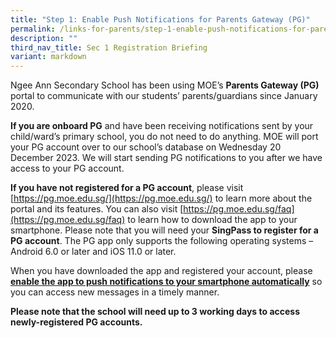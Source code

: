 ```yaml
---
title: "Step 1: Enable Push Notifications for Parents Gateway (PG)"
permalink: /links-for-parents/step-1-enable-push-notifications-for-parents-gateway-pg/
description: ""
third_nav_title: Sec 1 Registration Briefing
variant: markdown
---
```

Ngee Ann Secondary School has been using MOE’s **Parents Gateway (PG)** portal to communicate with our students’ parents/guardians since January 2020.

**If you are onboard PG** and have been receiving notifications sent by your child/ward’s primary school, you do not need to do anything. MOE will port your PG account over to our school’s database on Wednesday 20 December 2023. We will start sending PG notifications to you after we have access to your PG account.

**If you have not registered for a PG account**, please visit [https://pg.moe.edu.sg/](https://pg.moe.edu.sg/) to learn more about the portal and its features. You can also visit [https://pg.moe.edu.sg/faq](https://pg.moe.edu.sg/faq) to learn how to download the app to your smartphone. Please note that you will need your **SingPass to register for a PG account**. The PG app only supports the following operating systems – Android 6.0 or later and iOS 11.0 or later.

When you have downloaded the app and registered your account, please <u><b>enable the app to push notifications to your smartphone automatically<b></b></b></u> so you can access new messages in a timely manner.

<b><b>Please note that the school will need up to **3 working days to access newly-registered PG accounts**.</b></b>